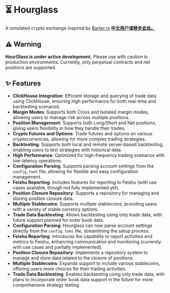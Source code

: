 # ⏳ Hourglass 

A simulated crypto exchange inspired by [Barter.rs](https://github.com/barter-rs/barter-rs).[**中文用户请移步此处。**](https://github.com/arthur19q3/Hourglass/blob/master/README_CN.md)



## ⚠️ Warning

**HourGlass is under active development.** Please use with caution in production environments. Currently, only perpetual contracts and net positions are supported.

## ✨ Features

- **ClickHouse Integration**: Efficient storage and querying of trade data using ClickHouse, ensuring high performance for both real-time and backtesting scenarios.
- **Margin Modes**: Supports both Cross and Isolated margin modes, allowing users to manage risk across multiple positions.
- **Position Management**: Supports both Long/Short and Net positions, giving users flexibility in how they handle their trades.
- **Crypto Futures and Options**: Trade futures and options on various cryptocurrencies, allowing for more complex trading strategies.
- **Backtesting**: Supports both local and remote server-based backtesting, enabling users to test strategies with historical data.
- **High Performance**: Optimized for high-frequency trading scenarios with low-latency operations.
- **Configuration Parsing**: Supports parsing account settings from the `config.toml` file, allowing for flexible and easy configuration management.
- **Feishu Reporting**: Includes features for reporting to Feishu (with use cases available, though not fully implemented yet).
- **Position Closure Repository**: Supports a repository for managing and storing position closure data.
- **Multiple Stablecoins**: Supports multiple stablecoins, providing users with a variety of stable currency options.
- **Trade Data Backtesting**: Allows backtesting using only trade data, with future support planned for order book data.
- **Configuration Parsing**: Hourglass can now parse account settings directly from the `config.toml` file, streamlining the setup process.
- **Feishu Reporting**: Introduces the capability to report activities and metrics to Feishu, enhancing communication and monitoring (currently with use cases and partially implemented).
- **Position Closure Repository**: Implements a repository system to manage and store data related to the closure of positions.
- **Multiple Stablecoins**: Expands support to include various stablecoins, offering users more choices for their trading activities.
- **Trade Data Backtesting**: Enables backtesting using only trade data, with plans to incorporate order book data support in the future for more comprehensive strategy testing.
